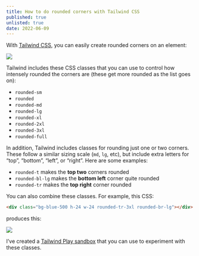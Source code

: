 ```yaml
---
title: How to do rounded corners with Tailwind CSS
published: true
unlisted: true
date: 2022-06-09
---
```


With [Tailwind CSS](https://tailwindcss.com), you can easily create rounded corners on an element:

![](/posts/tailwind-rounded-corners/172966850-c912ec9c-f17c-4a4d-9768-ddb73d65cc49.png)

Tailwind includes these CSS classes that you can use to control how intensely rounded the corners are (these get more rounded as the list goes on):

- `rounded-sm`
- `rounded`
- `rounded-md`
- `rounded-lg`
- `rounded-xl`
- `rounded-2xl`
- `rounded-3xl`
- `rounded-full`

In addition, Tailwind includes classes for rounding just one or two corners. These follow a similar sizing scale (`md`, `lg`, etc), but include extra letters for “top”, “bottom”, “left”, or “right”. Here are some examples:

- `rounded-t` makes the **top two** corners rounded
- `rounded-bl-lg` makes the **bottom left** corner quite rounded
- `rounded-tr` makes the **top right** corner rounded

You can also combine these classes. For example, this CSS:

```html
<div class="bg-blue-500 h-24 w-24 rounded-tr-3xl rounded-br-lg"></div>
```

produces this:

![](/posts/tailwind-rounded-corners/172967271-b6b7332f-9132-44a9-b03b-dc354da81c33.png)

I’ve created a [Tailwind Play sandbox](https://play.tailwindcss.com/NOq2goqpSV) that you can use to experiment with these classes.
